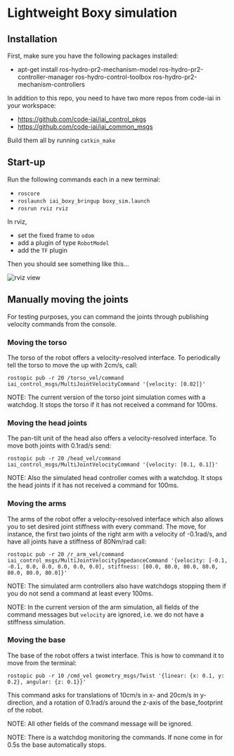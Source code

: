 # Lightweight Boxy simulation

## Installation

First, make sure you have the following packages installed:
  * apt-get install ros-hydro-pr2-mechanism-model ros-hydro-pr2-controller-manager ros-hydro-control-toolbox ros-hydro-pr2-mechanism-controllers


In addition to this repo, you need to have two more repos from code-iai in your workspace:
  * https://github.com/code-iai/iai_control_pkgs
  * https://github.com/code-iai/iai_common_msgs

Build them all by running ```catkin_make```

## Start-up
Run the following commands each in a new terminal:
  * ```roscore```
  * ```roslaunch iai_boxy_bringup boxy_sim.launch```
  * ```rosrun rviz rviz```

In rviz,
  * set the fixed frame to ```odom```
  * add a plugin of type ```RobotModel```
  * add the ```TF``` plugin

Then you should see something like this...

![rviz view](https://raw.github.com/code-iai/iai_robots/master/iai_boxy_bringup/doc/boxy_sim_rviz.png)


## Manually moving the joints
For testing purposes, you can command the joints through publishing velocity commands from the console.

### Moving the torso
The torso of the robot offers a velocity-resolved interface. To periodically tell the torso to move the up with 2cm/s, call:

```rostopic pub -r 20 /torso_vel/command iai_control_msgs/MultiJointVelocityCommand '{velocity: [0.02]}'```

NOTE: The current version of the torso joint simulation comes with a watchdog. It stops the torso if it has not received a command for 100ms.

### Moving the head joints
The pan-tilt unit of the head also offers a velocity-resolved interface. To move both joints with 0.1rad/s send:

```rostopic pub -r 20 /head_vel/command iai_control_msgs/MultiJointVelocityCommand '{velocity: [0.1, 0.1]}'```

NOTE: Also the simulated head controller comes with a watchdog. It stops the head joints if it has not received a command for 100ms.

### Moving the arms
The arms of the robot offer a velocity-resolved interface which also allows you to set desired joint stiffness with every command. The move, for instance, the first two joints of the right arm with a velocity of -0.1rad/s, and have all joints have a stiffness of 80Nm/rad call:

```rostopic pub -r 20 /r_arm_vel/command iai_control_msgs/MultiJointVelocityImpedanceCommand '{velocity: [-0.1, -0.1, 0.0, 0.0, 0.0, 0.0, 0.0], stiffness: [80.0, 80.0, 80.0, 80.0, 80.0, 80.0, 80.0]}'```

NOTE: The simulated arm controllers also have watchdogs stopping them if you do not send a command at least every 100ms.

NOTE: In the current version of the arm simulation, all fields of the command messages but ```velocity``` are ignored, i.e. we do not have a stiffness simulation.

### Moving the base
The base of the robot offers a twist interface. This is how to command it to move from the terminal:

```rostopic pub -r 10 /cmd_vel geometry_msgs/Twist '{linear: {x: 0.1, y: 0.2}, angular: {z: 0.1}}'```

This command asks for translations of 10cm/s in x- and 20cm/s in y-direction, and a rotation of 0.1rad/s around the z-axis of the base_footprint of the robot.

NOTE: All other fields of the command message will be ignored.

NOTE: There is a watchdog monitoring the commands. If none come in for 0.5s the base automatically stops.
